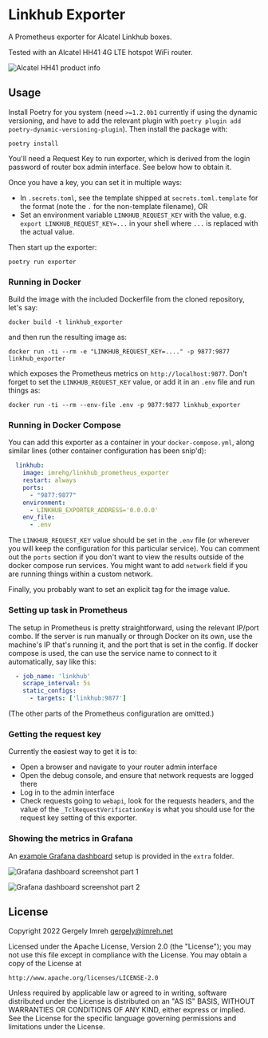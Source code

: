 # Linkhub Exporter

A Prometheus exporter for Alcatel Linkhub boxes.

Tested with an Alcatel HH41 4G LTE hotspot WiFi router.

![Alcatel HH41 product info](docs/linkhub_product.jpg)

## Usage

Install Poetry for you system (need `>=1.2.0b1` currently if using
the dynamic versioning, and have to add the relevant plugin with
`poetry plugin add poetry-dynamic-versioning-plugin`). Then install the
package with:

```shell
poetry install
```

You'll need a Request Key to run exporter, which is derived from the
login password of router box admin interface. See below how to
obtain it.

Once you have a key, you can set it in multiple ways:

* In `.secrets.toml`, see the template shipped at `secrets.toml.template`
  for the format (note the `.` for the non-template filename), OR
* Set an environment variable `LINKHUB_REQUEST_KEY` with the value, e.g.
  `export LINKHUB_REQUEST_KEY=...` in your shell where `...` is replaced with
  the actual value.

Then start up the exporter:

```shell
poetry run exporter
```

### Running in Docker

Build the image with the included Dockerfile from the cloned repository,
let's say:

```shell
docker build -t linkhub_exporter
```

and then run the resulting image as:

```shell
docker run -ti --rm -e "LINKHUB_REQUEST_KEY=...." -p 9877:9877 linkhub_exporter
```

which exposes the Prometheus metrics on `http://localhost:9877`. Don't forget
to set the `LINKHUB_REQUEST_KEY` value, or add it in an `.env` file and
run things as:

```shell
docker run -ti --rm --env-file .env -p 9877:9877 linkhub_exporter
```

### Running in Docker Compose

You can add this exporter as a container in your `docker-compose.yml`, along
similar lines (other container configuration has been snip'd):

```yaml
  linkhub:
    image: imrehg/linkhub_prometheus_exporter
    restart: always
    ports:
      - "9877:9877"
    environment:
      - LINKHUB_EXPORTER_ADDRESS='0.0.0.0'
    env_file:
      - .env
```

The `LINKHUB_REQUEST_KEY` value should be set in the `.env` file (or wherever
you will keep the configuration for this particular service). You can comment
out the `ports` section if you don't want to view the results outside of the
docker compose run services. You might want to add `network` field if you
are running things within a custom network.

Finally, you probably want to set an explicit tag for the image value.

### Setting up task in Prometheus

The setup in Prometheus is pretty straightforward, using the relevant IP/port
combo. If the server is run manually or through Docker on its own, use the machine's
IP that's running it, and the port that is set in the config. If docker compose
is used, the can use the service name to connect to it automatically, say like this:

```yaml
  - job_name: 'linkhub'
    scrape_interval: 5s
    static_configs:
      - targets: ['linkhub:9877']
```

(The other parts of the Prometheus configuration are omitted.)

### Getting the request key

Currently the easiest way to get it is to:

* Open a browser  and navigate to your router admin interface
* Open the debug console, and ensure that network requests are logged there
* Log in to the admin interface
* Check requests going to `webapi`, look for the requests headers, and the
  value of the `_TclRequestVerificationKey` is what you should use for the
  request key setting of this exporter.


### Showing the metrics in Grafana

An [example Grafana dashboard](extra/Grafana_Sammple_LinkHub_Metrics.json)
setup is provided in the `extra` folder.

![Grafana dashboard screenshot part 1](docs/grafana_screenshot1.png)

![Grafana dashboard screenshot part 2](docs/grafana_screenshot2.png)

## License

Copyright 2022 Gergely Imreh <gergely@imreh.net>

Licensed under the Apache License, Version 2.0 (the "License");
you may not use this file except in compliance with the License.
You may obtain a copy of the License at

    http://www.apache.org/licenses/LICENSE-2.0

Unless required by applicable law or agreed to in writing, software
distributed under the License is distributed on an "AS IS" BASIS,
WITHOUT WARRANTIES OR CONDITIONS OF ANY KIND, either express or implied.
See the License for the specific language governing permissions and
limitations under the License.